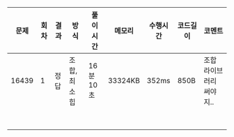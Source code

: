 | 문제  | 회차 | 결과 | 방식         | 풀이시간  | 메모리  | 수행시간 | 코드길이 | 코멘트                   |
| ----- | ---- | ---- | ------------ | --------- | ------- | -------- | -------- | ------------------------ |
| 16439 | 1    | 정답 | 조합, 최소힙 | 16분 10초 | 33324KB | 352ms    | 850B     | 조합 라이브러리 써야지.. |
|       |      |      |              |           |         |          |          |                          |
|       |      |      |              |           |         |          |          |                          |
|       |      |      |              |           |         |          |          |                          |
|       |      |      |              |           |         |          |          |                          |
|       |      |      |              |           |         |          |          |                          |
|       |      |      |              |           |         |          |          |                          |
|       |      |      |              |           |         |          |          |                          |
|       |      |      |              |           |         |          |          |                          |

